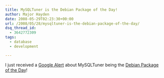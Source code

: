 ```yaml
---
title: MySQLTuner is the Debian Package of the Day!
author: Major Hayden
date: 2008-05-29T02:23:30+00:00
url: /2008/05/28/mysqltuner-is-the-debian-package-of-the-day/
dsq_thread_id:
  - 3642772309
tags:
  - database
  - development

---
```

I just received a [Google Alert][1] about MySQLTuner being the [Debian Package of the Day][2]!

 [1]: http://google.com/alerts
 [2]: http://potd.redsymbol.net/?p=mysqltuner